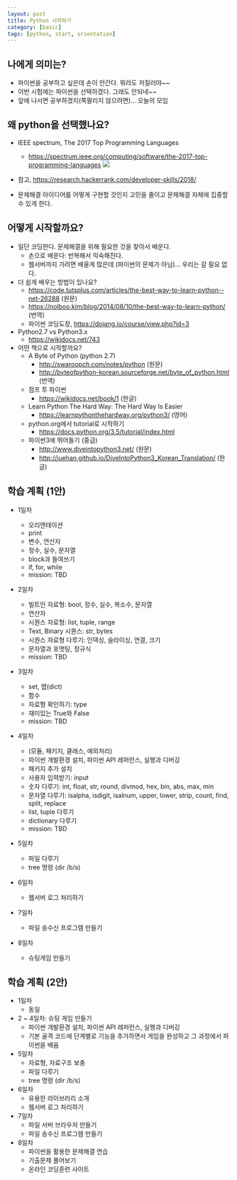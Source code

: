 ```yaml
---
layout: post
title: Python 시작하기
category: [basic]
tags: [python, start, orientation]
---
```


## 나에게 의미는?
* 파이썬을 공부하고 싶은데 손이 안간다. 뭐라도 저질러야~~
* 이번 시험에는 파이썬을 선택하겠다. 그래도 안되네~~
* 앞에 나서면 공부하겠지(쪽팔리지 않으려면)... 오늘의 모임

## 왜 python을 선택했나요?
* IEEE spectrum, The 2017 Top Programming Languages
  - <https://spectrum.ieee.org/computing/software/the-2017-top-programming-languages>
  ![](https://spectrum.ieee.org/image/MjkyNzIzNQ.jpeg)

* 참고, <https://research.hackerrank.com/developer-skills/2018/>
* 문제해결 아이디어를 어떻게 구현할 것인지 고민을 줄이고 문제해결 자체에 집중할 수 있게 한다.

## 어떻게 시작할까요?
* 일단 코딩한다. 문제해결을 위해 필요한 것을 찾아서 배운다.
  - 손으로 배운다: 반복해서 익숙해진다.
  - 웹서버까지 가려면 배울게 많은데 (파이썬의 문제가 아님)... 우리는 갈 필요 없다.
* 더 쉽게 배우는 방법이 있나요?
  - <https://code.tutsplus.com/articles/the-best-way-to-learn-python--net-26288> (원문)
  - <https://nolboo.kim/blog/2014/08/10/the-best-way-to-learn-python/> (번역)
  - 파이썬 코딩도장, <https://dojang.io/course/view.php?id=3>
* Python2.7 vs Python3.x
  - <https://wikidocs.net/743>
* 어떤 책으로 시작할까요?
  - A Byte of Python (python 2.7)
    * <http://swaroopch.com/notes/python> (원문)
    * <http://byteofpython-korean.sourceforge.net/byte_of_python.html> (번역)
  - 점프 투 파이썬
    * <https://wikidocs.net/book/1> (한글)
  - Learn Python The Hard Way: The Hard Way Is Easier
    * <https://learnpythonthehardway.org/python3/> (영어)
  - python.org에서 tutorial로 시작하기
    * <https://docs.python.org/3.5/tutorial/index.html>
  - 파이썬3에 뛰어들기 (중급)
    * <http://www.diveintopython3.net/> (원문)
    * <http://juehan.github.io/DiveIntoPython3_Korean_Translation/> (한글)

## 학습 계획 (1안)
* 1일차
  - 오리엔테이션
  - print
  - 변수, 연산자
  - 정수, 실수, 문자열
  - block과 들여쓰기
  - if, for, while
  - mission: TBD
* 2일차
  - 빌트인 자료형: bool, 정수, 실수, 복소수, 문자열
  - 연산자
  - 시퀀스 자료형: list, tuple, range
  - Text, Binary 시퀀스: str, bytes
  - 시퀀스 자료형 다루기: 인덱싱, 슬라이싱, 연결, 크기
  - 문자열과 포맷팅, 정규식
  - mission: TBD
* 3일차
  - set, 맵(dict)
  - 함수
  - 자료형 확인하기: type
  - 재미있는 True와 False
  - mission: TBD
* 4일차
  - (모듈, 패키지, 클래스, 예외처리)
  - 파이썬 개발환경 설치, 파이썬 API 레퍼런스, 실행과 디버깅
  - 패키지 추가 설치
  - 사용자 입력받기: input
  - 숫자 다루기: int, float, str, round, divmod, hex, bin, abs, max, min
  - 문자열 다루기: isalpha, isdigit, isalnum, upper, lower, strip, count, find, split, replace
  - list, tuple 다루기
  - dictionary 다루기
  - mission: TBD

* 5일차
  - 파일 다루기
  - tree 명령 (dir /b/s)
* 6일차
  - 웹서버 로그 처리하기
* 7일차
  - 파일 송수신 프로그램 만들기
* 8일차
  - 슈팅게임 만들기

## 학습 계획 (2안)

* 1일차
  - 동일
* 2 ~ 4일차: 슈팅 게임 만들기
  - 파이썬 개발환경 설치, 파이썬 API 레퍼런스, 실행과 디버깅
  - 기본 골격 코드에 단계별로 기능을 추가하면서 게임을 완성하고 그 과정에서 파이썬을 배움
* 5일차
  - 자료형, 자료구조 보충
  - 파일 다루기
  - tree 명령 (dir /b/s)
* 6일차
  - 유용한 라이브러리 소개
  - 웹서버 로그 처리하기
* 7일차
  - 파일 서버 브라우저 만들기
  - 파일 송수신 프로그램 만들기
* 8일차
  - 파이썬을 활용한 문제해결 연습
  - 기출문제 풀어보기
  - 온라인 코딩훈련 사이트
